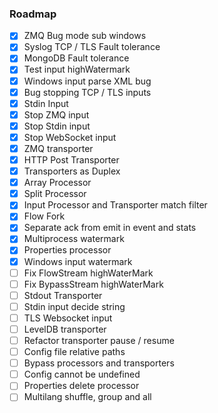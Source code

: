 ### Roadmap
* [x] ZMQ Bug mode sub windows
* [x] Syslog TCP / TLS Fault tolerance
* [x] MongoDB Fault tolerance
* [x] Test input highWatermark
* [x] Windows input parse XML bug
* [x] Bug stopping TCP / TLS inputs
* [x] Stdin Input
* [x] Stop ZMQ input
* [x] Stop Stdin input
* [x] Stop WebSocket input
* [x] ZMQ transporter
* [x] HTTP Post Transporter
* [x] Transporters as Duplex
* [x] Array Processor
* [x] Split Processor
* [x] Input Processor and Transporter match filter
* [x] Flow Fork
* [x] Separate ack from emit in event and stats
* [x] Multiprocess watermark
* [x] Properties processor
* [x] Windows input watermark
* [ ] Fix FlowStream highWaterMark
* [ ] Fix BypassStream highWaterMark
* [ ] Stdout Transporter
* [ ] Stdin input decide string
* [ ] TLS Websocket input
* [ ] LevelDB transporter
* [ ] Refactor transporter pause / resume
* [ ] Config file relative paths
* [ ] Bypass processors and transporters
* [ ] Config cannot be undefined
* [ ] Properties delete processor
* [ ] Multilang shuffle, group and all
